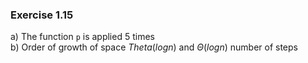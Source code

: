### Exercise 1.15
a) The function `p` is applied 5 times  
b) Order of growth of space $Theta(log n)$ and $\Theta(log n)$ number of steps  
